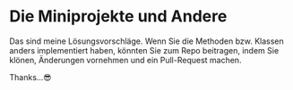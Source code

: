 # Die Miniprojekte und Andere

Das sind meine Lösungsvorschläge. Wenn Sie die Methoden bzw. Klassen anders implementiert haben, könnten Sie zum Repo beitragen, indem Sie klönen, Änderungen vornehmen und ein Pull-Request machen.

Thanks...😎
